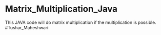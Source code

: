 # Matrix_Multiplication_Java
This JAVA code will do matrix multiplication if the multiplication is possible.
#Tushar_Maheshwari
